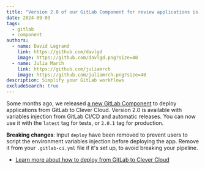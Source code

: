 ```yaml
---
title: "Version 2.0 of our GitLab Component for review applications is available"
date: 2024-09-03
tags:
  - gitlab
  - component
authors:
  - name: David Legrand
    link: https://github.com/davlgd
    image: https://github.com/davlgd.png?size=40
  - name: Julia March
    link: https://github.com/juliamrch
    image: https://github.com/juliamrch.png?size=40
description: Simplify your GitLab workflows
excludeSearch: true
---
```


Some months ago, we released [a new GitLab Component](https://gitlab.com/explore/catalog/CleverCloud/clever-cloud-pipeline) to deploy applications from GitLab to Clever Cloud. Version 2.0 is available with variables injection from GitLab CI/CD and automatic releases. You can now use it with the `latest` tag for tests, or `2.0.1` tag for production.

**Breaking changes**: Input `deploy` have been removed to prevent users to script the environment variables injection before deploying the app. Remove it from your `.gitlab-ci.yml` file if it's set up, to avoid breaking your pipeline.

- [Learn more about how to deploy from GitLab to Clever Cloud](/doc/ci-cd/gitlab/)
